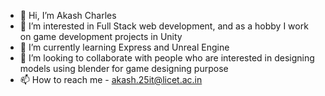 - 👋 Hi, I’m Akash Charles
- 👀 I’m interested in Full Stack web development, and as a hobby I work on game development projects in Unity
- 🌱 I’m currently learning Express and Unreal Engine
- 💞️ I’m looking to collaborate with people who are interested in designing models using blender for game designing purpose
- 📫 How to reach me - akash.25it@licet.ac.in

<!---
Speckleszzzz/Speckleszzzz is a ✨ special ✨ repository because its `README.md` (this file) appears on your GitHub profile.
You can click the Preview link to take a look at your changes.
--->
